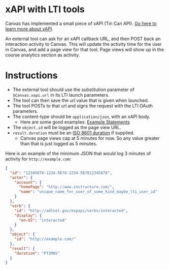 xAPI with LTI tools
===================

Canvas has implemented a small piece of xAPI (Tin Can API).
<a href="http://www.adlnet.gov/xAPI">Go here to learn more about xAPI</a>.

An external tool can ask for an xAPI callback URL, and then POST back an interaction
activity to Canvas. This will update the activity time for the user in Canvas, and add a
page view for that tool. Page views will show up in the course analytics section as activity.


Instructions
=============

 * The external tool should use the substitution parameter of `$Canvas.xapi.url` in its LTI launch parameters.
 * The tool can then save the url value that is given when launched.
 * The tool POSTs to that url and signs the request with the LTI OAuth parameters.
 * The content-type should be `application/json`, with an xAPI body.
   * Here are some good examples: <a href="https://github.com/adlnet/xAPI-Spec/blob/master/xAPI.md#AppendixA">Example Statements</a>
 * The `object.id` will be logged as the page view URL.
 * `result.duration` must be an <a href="http://en.wikipedia.org/wiki/ISO_8601#Durations">ISO 8601 duration</a> if supplied.
   * Canvas page views cap at 5 minutes for now. So any value greater than that is just logged as 5 minutes.

Here is an example of the minimum JSON that would log 3 minutes of activity for `http://example.com`:

```json
{
  "id": "12345678-1234-5678-1234-567812345678",
  "actor": {
    "account": {
      "homePage": "http://www.instructure.com/",
      "name": "unique_name_for_user_of_some_kind_maybe_lti_user_id"
    }
  },
  "verb": {
    "id": "http://adlnet.gov/expapi/verbs/interacted",
    "display": {
      "en-US": "interacted"
    }
  },
  "object": {
    "id": "http://example.com/"
  },
  "result": {
    "duration": "PT3M0S"
  }
}
```
